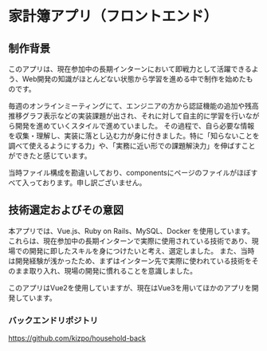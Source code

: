 # 家計簿アプリ（フロントエンド）

## 制作背景
このアプリは、現在参加中の長期インターンにおいて即戦力として活躍できるよう、Web開発の知識がほとんどない状態から学習を進める中で制作を始めたものです。

毎週のオンラインミーティングにて、エンジニアの方から認証機能の追加や残高推移グラフ表示などの実装課題が出され、それに対して自主的に学習を行いながら開発を進めていくスタイルで進めていました。
その過程で、自ら必要な情報を収集・理解し、実装に落とし込む力が身に付きました。特に「知らないことを調べて使えるようにする力」や、「実務に近い形での課題解決力」を伸ばすことができたと感じています。

当時ファイル構成を勘違いしており、componentsにページのファイルがほぼすべて入っております。申し訳ございません。

## 技術選定およびその意図
本アプリでは、Vue.js、Ruby on Rails、MySQL、Docker を使用しています。
これらは、現在参加中の長期インターンで実際に使用されている技術であり、現場での開発に即したスキルを身につけたいと考え、選定しました。
また、当時は開発経験が浅かったため、まずはインターン先で実際に使われている技術をそのまま取り入れ、現場の開発に慣れることを意識しました。

このアプリはVue2を使用していますが、現在はVue3を用いてほかのアプリを開発しています。

### バックエンドリポジトリ
https://github.com/kizpo/household-back
